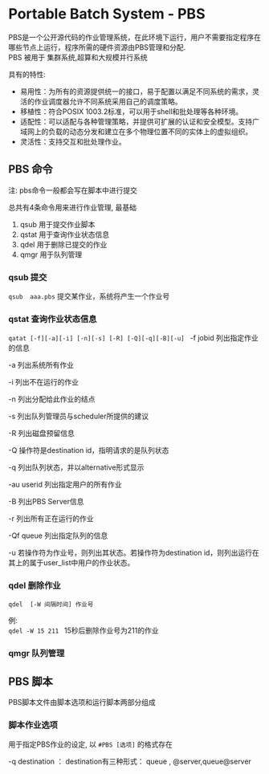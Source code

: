 # Portable Batch System - PBS

PBS是一个公开源代码的作业管理系统，在此环境下运行，用户不需要指定程序在哪些节点上运行，程序所需的硬件资源由PBS管理和分配.  
PBS 被用于 集群系统,超算和大规模并行系统  

具有的特性: 
* 易用性：为所有的资源提供统一的接口，易于配置以满足不同系统的需求，灵活的作业调度器允许不同系统采用自己的调度策略。
* 移植性：符合POSIX 1003.2标准，可以用于shell和批处理等各种环境。
* 适配性：可以适配与各种管理策略，并提供可扩展的认证和安全模型。支持广域网上的负载的动态分发和建立在多个物理位置不同的实体上的虚拟组织。
* 灵活性：支持交互和批处理作业。


## PBS 命令

注: pbs命令一般都会写在脚本中进行提交  
 
总共有4条命令用来进行作业管理, 最基础
1. qsub 用于提交作业脚本
2. qstat 用于查询作业状态信息
3. qdel 用于删除已提交的作业
4. qmgr 用于队列管理  

### qsub 提交

`qsub  aaa.pbs`     提交某作业，系统将产生一个作业号  


### qstat 查询作业状态信息

`qatat [-f][-a][-i] [-n][-s] [-R] [-Q][-q][-B][-u] `
-f  jobid  列出指定作业的信息

-a         列出系统所有作业

-i         列出不在运行的作业

-n         列出分配给此作业的结点

-s         列出队列管理员与scheduler所提供的建议

-R          列出磁盘预留信息

-Q         操作符是destination id，指明请求的是队列状态  

-q         列出队列状态，并以alternative形式显示

-au userid 列出指定用户的所有作业

-B         列出PBS Server信息

-r         列出所有正在运行的作业

-Qf queue  列出指定队列的信息

-u         若操作符为作业号，则列出其状态。若操作符为destination id，则列出运行在其上的属于user_list中用户的作业状态。 


### qdel 删除作业

`qdel  [-W 间隔时间] 作业号`

例:  
`qdel -W 15 211 `   15秒后删除作业号为211的作业  

### qmgr 队列管理  



## PBS 脚本

PBS脚本文件由脚本选项和运行脚本两部分组成

### 脚本作业选项

用于指定PBS作业的设定, 以 `#PBS [选项]` 的格式存在  

-q  destination     ： destination有三种形式： queue , @server,queue@server
